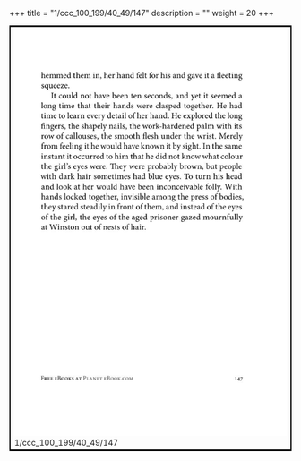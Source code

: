 +++
title = "1/ccc_100_199/40_49/147"
description = ""
weight = 20
+++

<table style="border:2px solid black;max-width:800px;max-height:800px;" 
><tr><td><img class="center-fit-jpg"
src="/jpg_/out_jpg_1984__147.jpg"  >1/ccc_100_199/40_49/147</img></td></tr></table>